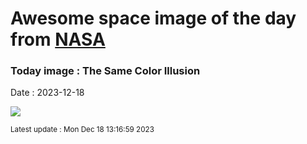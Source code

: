 
# Awesome space image of the day from [NASA](https://api.nasa.gov/)

### Today image : The Same Color Illusion
Date : 2023-12-18

![](https://apod.nasa.gov/apod/image/2312/greyillusion_wikipedia_960.jpg)

<small>Latest update : Mon Dec 18 13:16:59 2023</small>
        